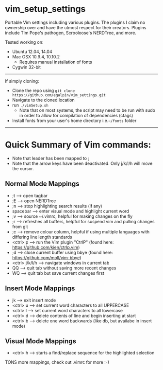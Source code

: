 vim_setup_settings
==================
Portable Vim settings including various plugins.
The plugins I claim no ownership over and have the utmost respect for their creators.  Plugins include Tim Pope's pathogen, Scrooloose's NERDTree, and more.

Tested working on:
  - Ubuntu 12.04, 14.04
  - Mac OSX 10.9.4, 10.10.2
    - Requires manual installation of fonts
  - Cygwin 32-bit

-----------------------------------------------------
If simply cloning:
  - Clone the repo using ```git clone https://github.com/egalpin/vim_settings.git```
  - Navigate to the cloned location
  - run ```./vimSetup.sh```
    - Note that on most systems, the script may need to be run with sudo in order to allow for compilation of dependencies (ctags)
  - Install fonts from your user's home directory i.e.```~/fonts``` folder

-----------------------------------------------------

Quick Summary of Vim commands:
===============================
  - Note that leader has been mapped to ;
  - Note that the arrow keys have been deactivated.  Only j/k/l/h will move the cursor.


Normal Mode Mappings
-----------------------------------------------------
  - ;t --> open tagbar
  - ;E --> open NERDTree
  - ;n --> stop highlighting search results (if any)
  - spacebar --> enter visual mode and highlight current word
  - ;v --> source ~/.vimrc, helpful for making changes on the fly
  - ;r --> refreshes all buffers, helpful for suspend vim and pulling changes from git
  - ;c --> remove colour column, helpful if using multiple languages with differing line length standards
  - \<ctrl\> p --> run the Vim plugin "CtrlP" (found here:  https://github.com/kien/ctrlp.vim)
  - ;d --> close current buffer using bbye (found here:  https://github.com/moll/vim-bbye)
  - \<ctrl\> j/k/l/h --> navigate windows in current tab
  - QQ --> quit tab without saving more recent changes
  - WQ --> quit tab but save current changes first


Insert Mode Mappings
-----------------------------------------------------
  - jk --> exit insert mode
  - \<ctrl\> u --> set current word characters to all UPPERCASE
  - \<ctrl\> l --> set current word characters to all lowercase
  - \<ctrl\> d --> delete contents of line and begin inserting at start
  - \<ctrl\> b --> delete one word backwards (like db, but availabe in insert mode)


<b>Visual Mode Mappings</b>
-----------------------------------------------------
  - \<ctrl\> h --> starts a find/replace sequence for the highlighted selection

TONS more mappings, check out .vimrc for more :-)
  
